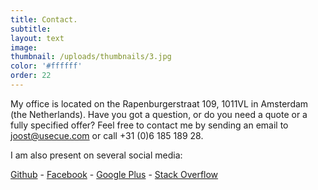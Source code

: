 ```yaml
---
title: Contact.
subtitle:
layout: text
image:
thumbnail: /uploads/thumbnails/3.jpg
color: '#ffffff'
order: 22
---
```



My office is located on the Rapenburgerstraat 109, 1011VL in Amsterdam (the Netherlands). Have you got a question, or do you need a quote or a fully specified offer? Feel free to contact me by sending an email to [joost@usecue.com](mailto:joost@usecue.com) or call +31 (0)6 185 189 28.

I am also present on several social media:

[Github](https://github.com/jhvanderschee)&nbsp;-&nbsp;[Facebook](https://www.facebook.com/usecue)&nbsp;-&nbsp;[Google Plus](https://plus.google.com/101345401648717866709/about)&nbsp;-&nbsp;[Stack Overflow](http://stackoverflow.com/users/2397550/joosts)